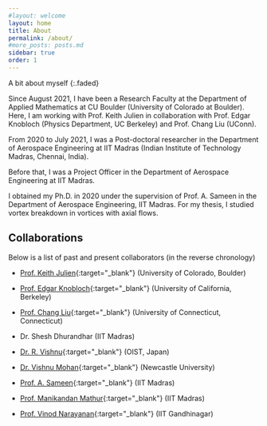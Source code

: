 ```yaml
---
#layout: welcome
layout: home
title: About
permalink: /about/
#more_posts: posts.md
sidebar: true
order: 1
---
```


A bit about myself
{:.faded}

Since August 2021, I have been a Research Faculty at the Department of Applied Mathematics at CU Boulder (University of Colorado at Boulder). Here, I am working with Prof. Keith Julien in collaboration with Prof. Edgar Knobloch (Physics Department, UC Berkeley) and Prof. Chang Liu (UConn).

From 2020 to July 2021, I was a Post-doctoral researcher in the Department of Aerospace Engineering at IIT Madras (Indian Institute of Technology Madras, Chennai, India).

Before that, I was a Project Officer in the Department of Aerospace Engineering at IIT Madras.

I obtained my Ph.D. in 2020 under the supervision of Prof. A. Sameen in the Department of Aerospace Engineering, IIT Madras. For my thesis, I studied vortex breakdown in vortices with axial flows.


## Collaborations

Below is a list of past and present collaborators (in the reverse chronology)

- [Prof. Keith Julien](https://www.colorado.edu/amath/keith-julien-0){:target="_blank"} (University of Colorado, Boulder)
- [Prof. Edgar Knobloch](https://physics.berkeley.edu/people/faculty/edgar-knobloch){:target="_blank"} (University of California, Berkeley)
- [Prof. Chang Liu](https://me.engr.uconn.edu/blog/faculty/liu-chang/){:target="_blank"} (University of Connecticut, Connecticut)

- Dr. Shesh Dhurandhar (IIT Madras)
- [Dr. R. Vishnu](https://agnithepower.wordpress.com/welcome/){:target="_blank"} (OIST, Japan)
- [Dr. Vishnu Mohan](https://vishnu-mohan-1993.github.io/){:target="_blank"} (Newcastle University)

- [Prof. A. Sameen](https://home.iitm.ac.in/sameen/){:target="_blank"} (IIT Madras)
- [Prof. Manikandan Mathur](https://sites.google.com/site/mathur2m/home){:target="_blank"} (IIT Madras)
- [Prof. Vinod Narayanan](https://iitgn.ac.in/faculty/me/16-vinod){:target="_blank"} (IIT Gandhinagar)

